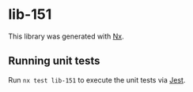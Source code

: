# lib-151

This library was generated with [Nx](https://nx.dev).

## Running unit tests

Run `nx test lib-151` to execute the unit tests via [Jest](https://jestjs.io).
